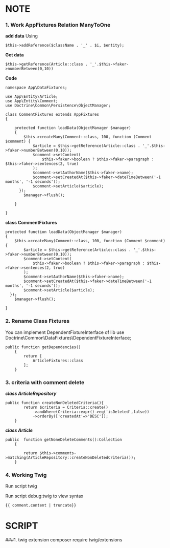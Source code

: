 # NOTE
### 1. Work AppFixtures Relation ManyToOne


**add data**
Using 
    
    $this->addReference($className . '_' . $i, $entity);

**Get data**

    $this->getReference(Article::class . '_'.$this->faker->numberBetween(0,10))
**Code**

    namespace App\DataFixtures;
    
    use App\Entity\Article;
    use App\Entity\Comment;
    use Doctrine\Common\Persistence\ObjectManager;
    
    class CommentFixtures extends AppFixtures
    {
    
        protected function loadData(ObjectManager $manager)
        {
            $this->createMany(Comment::class, 100, function (Comment $comment) {
                $article = $this->getReference(Article::class . '_'.$this->faker->numberBetween(0,10));
                $comment->setContent(
                    $this->faker->boolean ? $this->faker->paragraph : $this->faker->sentences(2, true)
                );
                $comment->setAuthorName($this->faker->name);
                $comment->setCreatedAt($this->faker->dateTimeBetween('-1 months', '-1 seconds'));
                $comment->setArticle($article);
          });
            $manager->flush();
    
        }
    
    }


**class CommentFixtures**

    protected function loadData(ObjectManager $manager)
    {
        $this->createMany(Comment::class, 100, function (Comment $comment) {
            $article = $this->getReference(Article::class . '_'.$this->faker->numberBetween(0,10));
            $comment->setContent(
                $this->faker->boolean ? $this->faker->paragraph : $this->faker->sentences(2, true)
            );
            $comment->setAuthorName($this->faker->name);
            $comment->setCreatedAt($this->faker->dateTimeBetween('-1 months', '-1 seconds'));
            $comment->setArticle($article);
      });
        $manager->flush();

    }
### 2. Rename Class Fixtures
 
You can implement DependentFixtureInterface of lib use Doctrine\Common\DataFixtures\DependentFixtureInterface;

    public function getDependencies()
        {
            return [
                ArticleFixtures::class
            ];
        }
### 3. criteria with comment delete
***class ArticleRepository***

    public function createNonDeletedCriteria(){
            return $criteria = Criteria::create()
                ->andWhere(Criteria::expr()->eq('isDeleted',false))
                ->orderBy(['createdAt'=>'DESC']);
        }
***class Article***
    
    public  function getNoneDeleteComments():Collection
        {
    
            return $this->comments->matching(ArticleRepository::createNonDeletedCriteria());
        }
        
### 4. Working Twig

Run script twig

Run script debug:twig to view syntax

    {{ comment.content | truncate}}
    


    
# SCRIPT

###1. twig extension
    composer require twig/extensions
